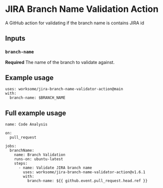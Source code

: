 # JIRA Branch Name Validation Action
A GitHub action for validating if the branch name is contains JIRA id

## Inputs

### `branch-name`

**Required** The name of the branch to validate against.

## Example usage

```
uses: worksome/jira-branch-name-validator-action@main
with:
  branch-name: $BRANCH_NAME
```

## Full example usage

```
name: Code Analysis

on:
  pull_request

jobs:
  branchName:
    name: Branch Validation
    runs-on: ubuntu-latest
    steps:
      - name: Validate JIRA branch name
        uses: worksome/jira-branch-name-validator-action@v1.6.1
        with:
          branch-name: ${{ github.event.pull_request.head.ref }}

```
